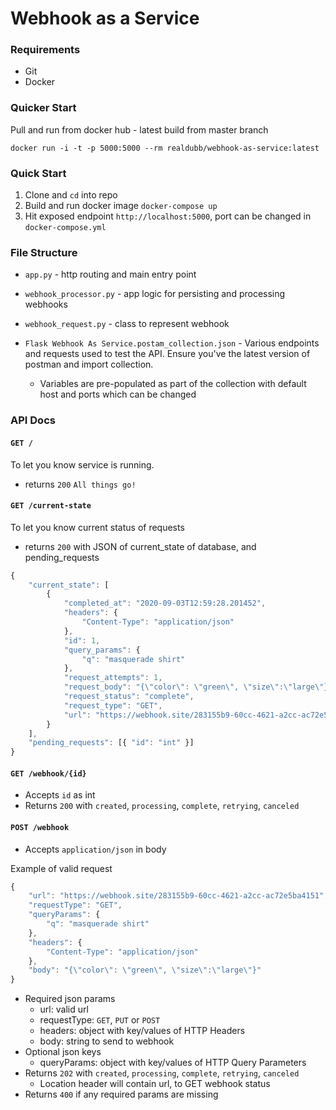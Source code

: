 # Webhook as a Service

### Requirements
 - Git
 - Docker
 
### Quicker Start

 Pull and run from docker hub - latest build from master branch
  
 `docker run -i -t -p 5000:5000 --rm realdubb/webhook-as-service:latest`


### Quick Start
1. Clone and `cd` into repo
2. Build and run docker image `docker-compose up`
3. Hit exposed endpoint `http://localhost:5000`, port can be changed in `docker-compose.yml`


### File Structure
 - `app.py` - http routing and main entry point
 - `webhook_processor.py` - app logic for persisting and processing webhooks
 - `webhook_request.py` - class to represent webhook
 
 - `Flask Webhook As Service.postam_collection.json` - Various endpoints and requests used to test the API. Ensure you've the latest version of postman and import collection.
    - Variables are pre-populated as part of the collection with default host and ports which can be changed

### API Docs

#### `GET /` 
To let you know service is running.
 - returns `200` `All things go!`
 
#### `GET /current-state` 
To let you know current status of requests
 - returns `200` with JSON of current_state of database, and pending_requests
```js
{
    "current_state": [
        {
            "completed_at": "2020-09-03T12:59:28.201452",
            "headers": {
                "Content-Type": "application/json"
            },
            "id": 1,
            "query_params": {
                "q": "masquerade shirt"
            },
            "request_attempts": 1,
            "request_body": "{\"color\": \"green\", \"size\":\"large\"}",
            "request_status": "complete",
            "request_type": "GET",
            "url": "https://webhook.site/283155b9-60cc-4621-a2cc-ac72e5ba4151"
        }
    ],
    "pending_requests": [{ "id": "int" }]
}
```

#### `GET /webhook/{id}`
 - Accepts `id` as int
 - Returns `200` with `created`, `processing`, `complete`, `retrying`, `canceled`
    
#### `POST /webhook`
 - Accepts `application/json` in body
    
 Example of valid request
 
```js
{
    "url": "https://webhook.site/283155b9-60cc-4621-a2cc-ac72e5ba4151",
    "requestType": "GET", 
    "queryParams": {
        "q": "masquerade shirt"
    },
    "headers": {
        "Content-Type": "application/json"
    },
    "body": "{\"color\": \"green\", \"size\":\"large\"}"
}
```
  
- Required json params
    - url: valid url
    - requestType: `GET`, `PUT` or `POST`
    - headers: object with key/values of HTTP Headers
    - body: string to send to webhook
- Optional json keys
    - queryParams: object with key/values of HTTP Query Parameters
- Returns `202` with `created`, `processing`, `complete`, `retrying`, `canceled`
    - Location header will contain url, to GET webhook status
- Returns `400` if any required params are missing